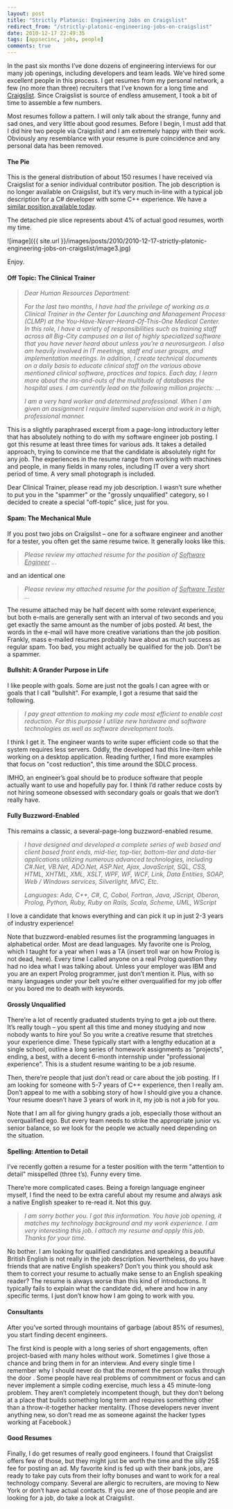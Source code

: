 ```yaml
---
layout: post
title: "Strictly Platonic: Engineering Jobs on Craigslist"
redirect_from: "/strictly-platonic-engineering-jobs-on-craigslist"
date: 2010-12-17 22:49:35
tags: [appsecinc, jobs, people]
comments: true
---
```

In the past six months I’ve done dozens of engineering interviews for our many job openings, including developers and team leads. We’ve hired some excellent people in this process. I get resumes from my personal network, a few (no more than three) recruiters that I’ve known for a long time and [Craigslist](http://newyork.craigslist.org/sof/). Since Craigslist is source of endless amusement, I took a bit of time to assemble a few numbers.

Most resumes follow a pattern. I will only talk about the strange, funny and sad ones, and very little about good resumes. Before I begin, I must add that I did hire two people via Craigslist and I am extremely happy with their work. Obviously any resemblance with your resume is pure coincidence and any personal data has been removed.

#### The Pie

This is the general distribution of about 150 resumes I have received via Craigslist for a senior individual contributor position. The job description is no longer available on Craigslist, but it’s very much in-line with a typical job description for a C# developer with some C++ experience. We have a [similar position available today](http://www.appsecinc.com/aboutus/careers/Software-Engineer-Scanner-Services.shtml).

The detached pie slice represents about 4% of actual good resumes, worth my time.

![image]({{ site.url }}/images/posts/2010/2010-12-17-strictly-platonic-engineering-jobs-on-craigslist/image3.jpg)

Enjoy.

#### Off Topic: The Clinical Trainer

> _Dear Human Resources Department:_
>
> _For the last two months, I have had the privilege of working as a Clinical Trainer in the Center for Launching and Management Process (CLMP) at the You-Have-Never-Heard-Of-This-One Medical Center.  In this role, I have a variety of responsibilities such as training staff across all Big-City campuses on a list of highly specialized software that you have never heard about unless you’re a neurosurgeon. I also am heavily involved in IT meetings, staff end user groups, and implementation meetings. In addition, I create technical documents on a daily basis to educate clinical staff on the various above mentioned clinical software, practices and topics. Each day, I learn more about the ins-and-outs of the multitude of databases the hospital uses. I am currently lead on the following million projects: ..._
>
> _I am a very hard worker and determined professional. When I am given an assignment I require limited supervision and work in a high, professional manner._

This is a slightly paraphrased excerpt from a page-long introductory letter that has absolutely nothing to do with my software engineer job posting. I got this resume at least three times for various ads. It takes a detailed approach, trying to convince me that the candidate is absolutely right for any job. The experiences in the resume range from working with machines and people, in many fields in many roles, including IT over a very short period of time. A very small photograph is included.

Dear Clinical Trainer, please read my job description. I wasn’t sure whether to put you in the "spammer" or the "grossly unqualified" category, so I decided to create a special "off-topic" slice, just for you.

#### Spam: The Mechanical Mule

If you post two jobs on Craigslist – one for a software engineer and another for a tester, you often get the same resume twice. It generally looks like this.

> _Please review my attached resume for the position of <u>Software Engineer</u> ..._

and an identical one

> _Please review my attached resume for the position of <u>Software Tester</u> ..._

The resume attached may be half decent with some relevant experience, but both e-mails are generally sent with an interval of two seconds and you get exactly the same amount as the number of jobs posted. At best, the words in the e-mail will have more creative variations than the job position. Frankly, mass e-mailed resumes probably have about as much success as regular spam. Too bad, you might actually be qualified for the job. Don’t be a spammer.

#### Bullshit: A Grander Purpose in Life

I like people with goals. Some are just not the goals I can agree with or goals that I call "bullshit". For example, I got a resume that said the following.

> _I pay great attention to making my code most efficient to enable cost reduction. For this purpose I utilize new hardware and software technologies as well as software development tools._

I think I get it. The engineer wants to write super efficient code so that the system requires less servers. Oddly, the developed had this line-item while working on a desktop application. Reading further, I find more examples that focus on "cost reduction", this time around the SDLC process.

IMHO, an engineer’s goal should be to produce software that people actually want to use and hopefully pay for. I think I’d rather reduce costs by not hiring someone obsessed with secondary goals or goals that we don’t really have.

#### Fully Buzzword-Enabled

This remains a classic, a several-page-long buzzword-enabled resume.

> _I have designed and developed a complete series of web based and client based front ends, mid-tier, top-tier, bottom-tier and data-tier applications utilizing numerous advanced technologies, including C#.Net, VB.Net, ADO.Net, ASP.Net, Ajax, JavaScript, SQL, CSS, HTML, XHTML, XML, XSLT, WPF, WF, WCF, Link, Data Entities, SOAP, Web / Windows services, Silverlight, MVC, Etc._
>
> _Languages: Ada, C++, C#, C, Cobol, Fortran, Java, JScript, Oberon, Prolog, Python, Ruby, Ruby on Rails, Scala, Scheme, UML, WScript_

I love a candidate that knows everything and can pick it up in just 2-3 years of industry experience!

Note that buzzword-enabled resumes list the programming languages in alphabetical order. Most are dead languages. My favorite one is Prolog, which I taught for a year when I was a TA (insert troll war on how Prolog is not dead, here). Every time I called anyone on a real Prolog question they had no idea what I was talking about. Unless your employer was IBM and you are an expert Prolog programmer, just don’t mention it. Plus, with so many languages under your belt you’re either overqualified for my job offer or you bored me to death with keywords.

#### Grossly Unqualified

There’re a lot of recently graduated students trying to get a job out there. It’s really tough – you spent all this time and money studying and now nobody wants to hire you! So you write a creative resume that stretches your experience dime. These typically start with a lengthy education at a single school, outline a long series of homework assignments as "projects", ending, a best, with a decent 6-month internship under "professional experience". This is a student resume wanting to be a job resume.

Then, there’re people that just don’t read or care about the job posting. If I am looking for someone with 5-7 years of C++ experience, then I really am. Don’t appeal to me with a sobbing story of how I should give you a chance. Your resume doesn’t have 3 years of work in it, my job is not a job for you.

Note that I am all for giving hungry grads a job, especially those without an overqualified ego. But every team needs to strike the appropriate junior vs. senior balance, so we look for the people we actually need depending on the situation.

#### Spelling: Attention to Detail

I’ve recently gotten a resume for a tester position with the term "attention to detail" misspelled (three t’s). Funny every time.

There’re more complicated cases. Being a foreign language engineer myself, I find the need to be extra careful about my resume and always ask a native English speaker to re-read it. Not this guy.

> _I am sorry bother you. I got this information. You have job opening, it matches my technology background and my work experience. I am very interesting this job. I attach my resume and apply this job. Thanks for your time._

No bother. I am looking for qualified candidates and speaking a beautiful British English is not really in the job description. Nevertheless, do you have friends that are native English speakers? Don’t you think you should ask them to correct your resume to actually make sense to an English speaking reader? The resume is always worse than this kind of introductions. It typically fails to explain what the candidate did, where and how in any specific terms. I just don’t know how I am going to work with you.

#### Consultants

After you’ve sorted through mountains of garbage (about 85% of resumes), you start finding decent engineers.

The first kind is people with a long series of short engagements, often project-based with many holes without work. Sometimes I give those a chance and bring them in for an interview. And every single time I remember why I should never do that the moment the person walks through the door . Some people have real problems of commitment or focus and can never implement a simple coding exercise, much less a 45 minute-long problem. They aren’t completely incompetent though, but they don’t belong at a place that builds something long term and requires something other than a throw-it-together hacker mentality. (Those developers never invent anything new, so don’t read me as someone against the hacker types working at Facebook.)

#### Good Resumes

Finally, I do get resumes of really good engineers. I found that Craigslist offers few of those, but they might just be worth the time and the silly 25$ fee for posting an ad. My favorite kind is fed up with their bank jobs, are ready to take pay cuts from their lofty bonuses and want to work for a real technology company. Several are allergic to recruiters, are moving to New York or don’t have actual contacts. If you are one of those people and are looking for a job, do take a look at Craigslist.

